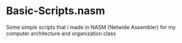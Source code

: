 # Basic-Scripts.nasm
Some simple scripts that i made in NASM (Netwide Assembler) for my computer architecture and organization class

